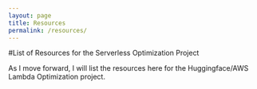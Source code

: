 ```yaml
---
layout: page
title: Resources
permalink: /resources/
---
```


#List of Resources for the Serverless Optimization Project

As I move forward, I will list the resources here for the Huggingface/AWS Lambda Optimization project.
